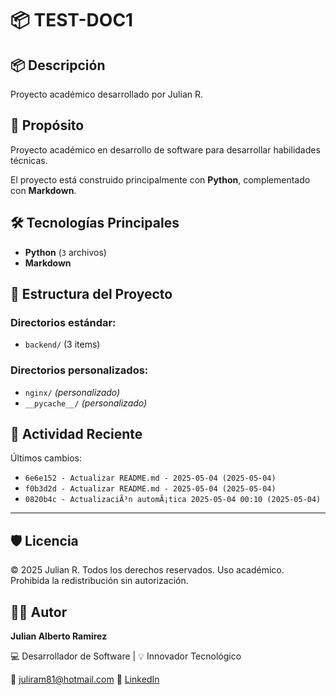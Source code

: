# 📦 TEST-DOC1

## 📦 Descripción

Proyecto académico desarrollado por Julian R.

## 🎯 Propósito

Proyecto académico en desarrollo de software para desarrollar habilidades técnicas.

El proyecto está construido principalmente con **Python**, complementado con **Markdown**.
## 🛠️ Tecnologías Principales

- **Python** (`3` archivos)
- **Markdown**
## 📂 Estructura del Proyecto

### Directorios estándar:
- `backend/` (3 items)

### Directorios personalizados:
- `nginx/` *(personalizado)*
- `__pycache__/` *(personalizado)*
## 📅 Actividad Reciente

Últimos cambios:
- `6e6e152 - Actualizar README.md - 2025-05-04 (2025-05-04)`
- `f0b3d2d - Actualizar README.md - 2025-05-04 (2025-05-04)`
- `0820b4c - ActualizaciÃ³n automÃ¡tica 2025-05-04 00:10 (2025-05-04)`

---

## 🛡️ Licencia

© 2025 Julian R. Todos los derechos reservados.
Uso académico. Prohibida la redistribución sin autorización.

## 🧑‍💻 Autor

**Julian Alberto Ramirez**

💻 Desarrollador de Software | 💡 Innovador Tecnológico

📧 [juliram81@hotmail.com](mailto:juliram81@hotmail.com)
🔗 [LinkedIn](https://co.linkedin.com/in/julianramirezc)
